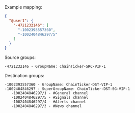Example mapping: 
```json
{
  "@user1": {
    "-4721232146": [
      "-1002393557360",
      "-1002404846297/5"
    ]
  }
}

```


Source groups:
```
-4721232146 - GroupName: ChainTicker-SRC-VIP-1
```

Destination groups:
```
-1002393557360 - GroupName: ChainTicker-DST-VIP-1
-1002404846297 - SuperGroupName: ChainTicker-DST-SG-VIP-1
   -1002404846297/1 - #General channel
   -1002404846297/5 - #Signals channel
   -1002404846297/4 - #Alerts channel
   -1002404846297/3 - #News channel
```